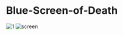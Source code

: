 # Blue-Screen-of-Death
![1](https://user-images.githubusercontent.com/61595428/148437642-6f44cf01-67ec-4e89-9fda-18110f85b377.png)
![screen](https://user-images.githubusercontent.com/61595428/148437648-c95292a7-7a24-4313-a699-3144c7e9a51f.jpg)
